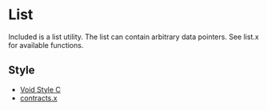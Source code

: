 # List

Included is a list utility. The list can contain arbitrary data pointers. See list.x for available functions.

## Style

- [Void Style C](https://github.com/DevMan9/Void-Style-C)
- [contracts.x](https://github.com/DevMan9/C-Contracts)
